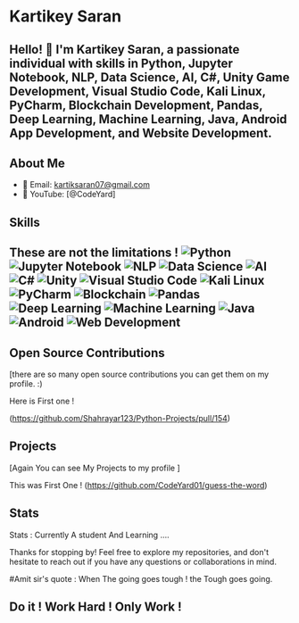 # Kartikey Saran

Hello! 👋 I'm Kartikey Saran, a passionate individual with skills in Python, Jupyter Notebook, NLP, Data Science, AI, C#, Unity Game Development, Visual Studio Code, Kali Linux, PyCharm, Blockchain Development, Pandas, Deep Learning, Machine Learning, Java, Android App Development, and Website Development.
----------------------------------------------------------------------------------
## About Me

- 📧 Email: kartiksaran07@gmail.com
- 🎥 YouTube: [@CodeYard]
  
## Skills
These are not the limitations !
![Python](https://img.shields.io/badge/Python-3776AB?style=flat&logo=python&logoColor=white)
![Jupyter Notebook](https://img.shields.io/badge/Jupyter%20Notebook-F37626?style=flat&logo=jupyter&logoColor=white)
![NLP](https://img.shields.io/badge/NLP-8A2BE2?style=flat)
![Data Science](https://img.shields.io/badge/Data%20Science-008000?style=flat)
![AI](https://img.shields.io/badge/AI-FFD700?style=flat)
![C#](https://img.shields.io/badge/C%23-239120?style=flat&logo=c-sharp&logoColor=white)
![Unity](https://img.shields.io/badge/Unity-000000?style=flat&logo=unity&logoColor=white)
![Visual Studio Code](https://img.shields.io/badge/VS%20Code-007ACC?style=flat&logo=visual-studio-code&logoColor=white)
![Kali Linux](https://img.shields.io/badge/Kali%20Linux-557C94?style=flat&logo=kali-linux&logoColor=white)
![PyCharm](https://img.shields.io/badge/PyCharm-000000?style=flat&logo=pycharm&logoColor=white)
![Blockchain](https://img.shields.io/badge/Blockchain-121D33?style=flat)
![Pandas](https://img.shields.io/badge/Pandas-150458?style=flat&logo=pandas&logoColor=white)
![Deep Learning](https://img.shields.io/badge/Deep%20Learning-FFD700?style=flat)
![Machine Learning](https://img.shields.io/badge/Machine%20Learning-6DB33F?style=flat)
![Java](https://img.shields.io/badge/Java-007396?style=flat&logo=java&logoColor=white)
![Android](https://img.shields.io/badge/Android-3DDC84?style=flat&logo=android&logoColor=white)
![Web Development](https://img.shields.io/badge/Web%20Development-563D7C?style=flat)
-----------------------------------------
## Open Source Contributions

[there are so many open source contributions you can get them on my profile. :)

Here is First one !

(https://github.com/Shahrayar123/Python-Projects/pull/154)

## Projects
[Again You can see My Projects to my profile ]

This was First One !
(https://github.com/CodeYard01/guess-the-word)

## Stats
Stats : Currently A student And Learning ....

Thanks for stopping by! Feel free to explore my repositories, and don't hesitate to reach out if you have any questions or collaborations in mind.

#Amit sir's quote : 
When The going goes tough !
the Tough goes going.

Do it ! Work Hard ! Only Work !
-------------------------------------
<!---
CodeYard01/CodeYard01 is a ✨ special ✨ repository because its `README.md` (this file) appears on your GitHub profile.
You can click the Preview link to take a look at your changes.
--->
